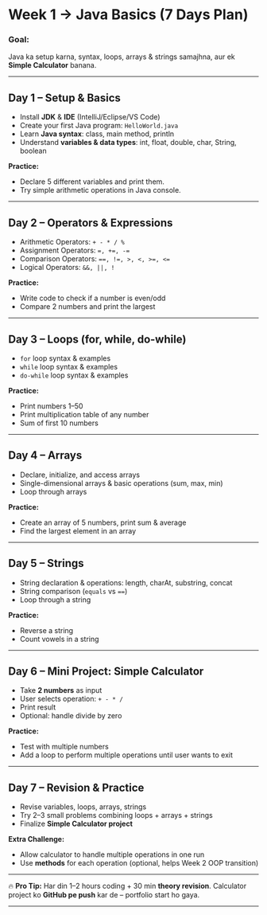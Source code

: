 # **Week 1 → Java Basics (7 Days Plan)**

### **Goal:**

Java ka setup karna, syntax, loops, arrays & strings samajhna, aur ek **Simple Calculator** banana.

---

## **Day 1 – Setup & Basics**

* Install **JDK** & **IDE** (IntelliJ/Eclipse/VS Code)
* Create your first Java program: `HelloWorld.java`
* Learn **Java syntax**: class, main method, println
* Understand **variables & data types**: int, float, double, char, String, boolean

**Practice:**

* Declare 5 different variables and print them.
* Try simple arithmetic operations in Java console.

---

## **Day 2 – Operators & Expressions**

* Arithmetic Operators: `+ - * / %`
* Assignment Operators: `=, +=, -=`
* Comparison Operators: `==, !=, >, <, >=, <=`
* Logical Operators: `&&, ||, !`

**Practice:**

* Write code to check if a number is even/odd
* Compare 2 numbers and print the largest

---

## **Day 3 – Loops (for, while, do-while)**

* `for` loop syntax & examples
* `while` loop syntax & examples
* `do-while` loop syntax & examples

**Practice:**

* Print numbers 1–50
* Print multiplication table of any number
* Sum of first 10 numbers

---

## **Day 4 – Arrays**

* Declare, initialize, and access arrays
* Single-dimensional arrays & basic operations (sum, max, min)
* Loop through arrays

**Practice:**

* Create an array of 5 numbers, print sum & average
* Find the largest element in an array

---

## **Day 5 – Strings**

* String declaration & operations: length, charAt, substring, concat
* String comparison (`equals` vs `==`)
* Loop through a string

**Practice:**

* Reverse a string
* Count vowels in a string

---

## **Day 6 – Mini Project: Simple Calculator**

* Take **2 numbers** as input
* User selects operation: `+ - * /`
* Print result
* Optional: handle divide by zero

**Practice:**

* Test with multiple numbers
* Add a loop to perform multiple operations until user wants to exit

---

## **Day 7 – Revision & Practice**

* Revise variables, loops, arrays, strings
* Try 2–3 small problems combining loops + arrays + strings
* Finalize **Simple Calculator project**

**Extra Challenge:**

* Allow calculator to handle multiple operations in one run
* Use **methods** for each operation (optional, helps Week 2 OOP transition)

---

🔥 **Pro Tip:**
Har din 1–2 hours coding + 30 min **theory revision**.
Calculator project ko **GitHub pe push** kar de – portfolio start ho gaya.

---
